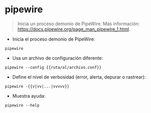 # pipewire

> Inicia un proceso demonio de PipeWire.
> Más información: <https://docs.pipewire.org/page_man_pipewire_1.html>.

- Inicia el proceso demonio de PipeWire:

`pipewire`

- Usa un archivo de configuración diferente:

`pipewire --config {{ruta/al/archivo.conf}}`

- Define el nivel de verbosidad (error, alerta, depurar o rastrear):

`pipewire -{{v|vv|...|vvvvv}}`

- Muestra ayuda:

`pipewire --help`
